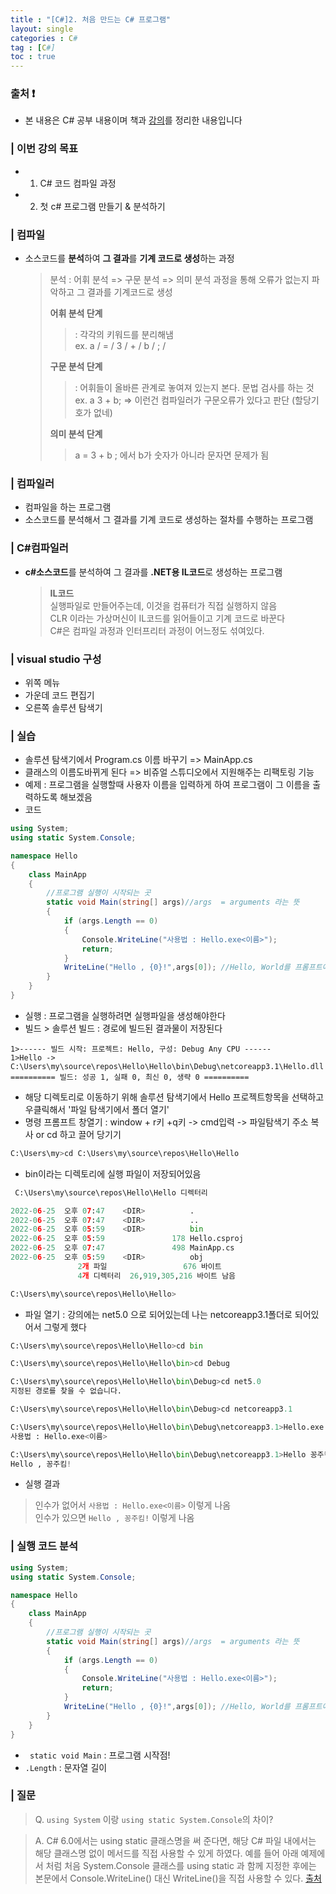 ```yaml
---
title : "[C#]2. 처음 만드는 C# 프로그램"
layout: single
categories : C#
tag : [C#]
toc : true
---
```

### 출처 :exclamation:
- 본 내용은 C# 공부 내용이며 책과 [강의](https://www.youtube.com/playlist?list=PLVsNizTWUw7Eye-a7CY7f1zeLWJNWe163)를 정리한 내용입니다

### | 이번 강의 목표
- 1. C# 코드 컴파일 과정
- 2. 첫 c# 프로그램 만들기 & 분석하기
  
### | 컴파일
- 소스코드를 **분석**하여 **그 결과**를 **기계 코드로 생성**하는 과정
  > 분석 : 어휘 분석 => 구문 분석 => 의미 분석 과정을 통해 오류가 없는지 파악하고 그 결과를 기계코드로 생성  
  > 
  > **어휘 분석 단계**
  >>: 각각의 키워드를 분리해냄  
  >> ex. a / = / 3 / + / b / ; /  
  > 
  > **구문 분석 단계** 
  >>: 어휘들이 올바른 관계로 놓여져 있는지 본다. 문법 검사를 하는 것  
  >> ex. a 3 + b; => 이런건 컴파일러가 구문오류가 있다고 판단 (할당기호가 없네)  
  > 
  > **의미 분석 단계**
  >> a = 3 + b ; 에서 b가 숫자가 아니라 문자면 문제가 됨
  
### | 컴파일러
- 컴파일을 하는 프로그램
- 소스코드를 분석해서 그 결과를 기계 코드로 생성하는 절차를 수행하는 프로그램

### | C#컴파일러
- **c#소스코드**를 분석하여 그 결과를 **.NET용 IL코드**로 생성하는 프로그램
  > **IL코드**   
  > 실행파일로 만들어주는데, 이것을 컴퓨터가 직접 실행하지 않음  
  > CLR 이라는 가상머신이 IL코드를 읽어들이고 기계 코드로 바꾼다  
  > C#은 컴파일 과정과 인터프리터 과정이 어느정도 섞여있다.
  > 

### | visual studio 구성
- 위쪽 메뉴
- 가운데 코드 편집기
- 오른쪽 솔루션 탐색기

### | 실습
- 솔루션 탐색기에서 Program.cs 이름 바꾸기 => MainApp.cs
- 클래스의 이름도바뀌게 된다 => 비쥬얼 스튜디오에서 지원해주는 리팩토링 기능
- 예제 : 프로그램을 실행할때 사용자 이름을 입력하게 하여 프로그램이 그 이름을 출력하도록 해보겠음
- 코드
```c#
using System;
using static System.Console;

namespace Hello
{
    class MainApp
    {
        //프로그램 실행이 시작되는 곳
        static void Main(string[] args)//args  = arguments 라는 뜻
        {
            if (args.Length == 0)
            {
                Console.WriteLine("사용법 : Hello.exe<이름>");
                return;
            }
            WriteLine("Hello , {0}!",args[0]); //Hello, World를 프롬프트에 출력
        }
    }
}
```
- 실행 : 프로그램을 실행하려면 실행파일을 생성해야한다 
- 빌드 > 솔루션 빌드 : 경로에 빌드된 결과물이 저장된다
```
1>------ 빌드 시작: 프로젝트: Hello, 구성: Debug Any CPU ------
1>Hello -> C:\Users\my\source\repos\Hello\Hello\bin\Debug\netcoreapp3.1\Hello.dll
========== 빌드: 성공 1, 실패 0, 최신 0, 생략 0 ==========
```
- 해당 디렉토리로 이동하기 위해 솔루션 탐색기에서 Hello 프로젝트항목을 선택하고 우클릭해서 '파일 탐색기에서 폴더 열기'
- 명령 프롬프트 창열기 :  window + r키 +q키 -> cmd입력 -> 파일탐색기 주소 복사 or cd 하고 끌어 당기기
```python
C:\Users\my>cd C:\Users\my\source\repos\Hello\Hello
```
- bin이라는 디렉토리에 실행 파일이 저장되어있음 
```python
 C:\Users\my\source\repos\Hello\Hello 디렉터리

2022-06-25  오후 07:47    <DIR>          .
2022-06-25  오후 07:47    <DIR>          ..
2022-06-25  오후 05:59    <DIR>          bin
2022-06-25  오후 05:59               178 Hello.csproj
2022-06-25  오후 07:47               498 MainApp.cs
2022-06-25  오후 05:59    <DIR>          obj
               2개 파일                 676 바이트
               4개 디렉터리  26,919,305,216 바이트 남음

C:\Users\my\source\repos\Hello\Hello>
```
- 파일 열기 : 강의에는 net5.0 으로 되어있는데 나는 netcoreapp3.1폴더로 되어있어서 그렇게 했다
```python
C:\Users\my\source\repos\Hello\Hello>cd bin

C:\Users\my\source\repos\Hello\Hello\bin>cd Debug

C:\Users\my\source\repos\Hello\Hello\bin\Debug>cd net5.0
지정된 경로를 찾을 수 없습니다.

C:\Users\my\source\repos\Hello\Hello\bin\Debug>cd netcoreapp3.1

C:\Users\my\source\repos\Hello\Hello\bin\Debug\netcoreapp3.1>Hello.exe
사용법 : Hello.exe<이름>

C:\Users\my\source\repos\Hello\Hello\bin\Debug\netcoreapp3.1>Hello 꽁주킴
Hello , 꽁주킴!

```
- 실행 결과 
 > 인수가 없어서 ```사용법 : Hello.exe<이름>``` 이렇게 나옴  
 > 인수가 있으면 ```Hello , 꽁주킴!``` 이렇게 나옴
 

### | 실행 코드 분석
```C#
using System;
using static System.Console;

namespace Hello
{
    class MainApp
    {
        //프로그램 실행이 시작되는 곳
        static void Main(string[] args)//args  = arguments 라는 뜻
        {
            if (args.Length == 0)
            {
                Console.WriteLine("사용법 : Hello.exe<이름>");
                return;
            }
            WriteLine("Hello , {0}!",args[0]); //Hello, World를 프롬프트에 출력
        }
    }
}
``` 
- ``` static void Main``` : 프로그램 시작점!
- ```.Length``` : 문자열 길이

### | 질문
> Q. ```using System``` 이랑 ```using static System.Console```의 차이?

> A. C# 6.0에서는 using static 클래스명을 써 준다면, 해당 C# 파일 내에서는 해당 클래스명 없이 메서드를 직접 사용할 수 있게 하였다. 예를 들어 아래 예제에서 처럼 처음 System.Console 클래스를 using static 과 함께 지정한 후에는 본문에서 Console.WriteLine() 대신 WriteLine()을 직접 사용할 수 있다. [출처](https://www.csharpstudy.com/CS6/CSharp-using-static-member.aspx)
> 
